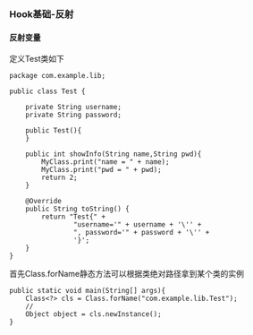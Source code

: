 ### Hook基础-反射

#### 反射变量

定义Test类如下


    package com.example.lib;

    public class Test {

        private String username;
        private String password;

        public Test(){
        }

        public int showInfo(String name,String pwd){
            MyClass.print("name = " + name);
            MyClass.print("pwd = " + pwd);
            return 2;
        }

        @Override
        public String toString() {
            return "Test{" +
                    "username='" + username + '\'' +
                    ", password='" + password + '\'' +
                    '}';
        }
    }


首先Class.forName静态方法可以根据类绝对路径拿到某个类的实例

	public static void main(String[] args){
    	Class<?> cls = Class.forName("com.example.lib.Test");
        //
        Object object = cls.newInstance();
    }


